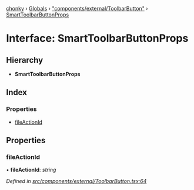 [chonky](../README.md) › [Globals](../globals.md) › ["components/external/ToolbarButton"](../modules/_components_external_toolbarbutton_.md) › [SmartToolbarButtonProps](_components_external_toolbarbutton_.smarttoolbarbuttonprops.md)

# Interface: SmartToolbarButtonProps

## Hierarchy

* **SmartToolbarButtonProps**

## Index

### Properties

* [fileActionId](_components_external_toolbarbutton_.smarttoolbarbuttonprops.md#fileactionid)

## Properties

###  fileActionId

• **fileActionId**: *string*

*Defined in [src/components/external/ToolbarButton.tsx:64](https://github.com/TimboKZ/Chonky/blob/bceb265/src/components/external/ToolbarButton.tsx#L64)*
